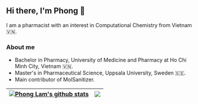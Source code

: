 ## Hi there, I'm Phong 👋


I am a pharmacist with an interest in Computational Chemistry from Vietnam 🇻🇳.

### About me
- Bachelor in Pharmacy, University of Medicine and Pharmacy at Ho Chi Minh City, Vietnam 🇻🇳.
- Master's in Pharmaceutical Science, Uppsala University, Sweden 🇸🇪.
- Main contributor of MolSanitizer.

| <a href="https://github.com/anuraghazra/github-readme-stats"><img align="center" src="https://github-readme-stats-two-green-86.vercel.app/api?username=phonglam3103&show_icons=true&theme=dark&hide_border=true" alt="Phong Lam's github stats" /></a> | <a href="https://github.com/anuraghazra/github-readme-stats"><img align="center" src="https://github-readme-stats-two-green-86.vercel.app/api/top-langs/?username=phonglam3103&layout=compact&theme=dark&hide_border=true&hide=jupyter%20notebook" /></a> |
| ------------- | ------------- |
